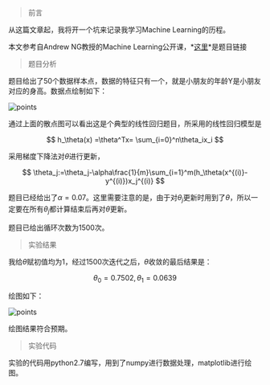 <script type="text/javascript"
 src="http://cdn.mathjax.org/mathjax/latest/MathJax.js?config=TeX-AMS-MML_HTMLorMML">
 </script>
> 前言

从这篇文章起，我将开一个坑来记录我学习Machine Learning的历程。

本文参考自Andrew NG教授的Machine Learning公开课，*[这里](http://openclassroom.stanford.edu/MainFolder/DocumentPage.php?course=MachineLearning&doc=exercises/ex2/ex2.html)*是题目链接

>题目分析

题目给出了50个数据样本点，数据的特征只有一个，就是小朋友的年龄Y是小朋友对应的身高。数据点绘制如下：

![points](http://image-kelegai.qiniudn.com/points.png)

通过上面的散点图可以看出这是个典型的线性回归题目，所采用的线性回归模型是

$$
h_\theta(x) =\theta^Tx= \sum_{i=0}^n\theta_ix_i
$$

采用梯度下降法对$\theta$进行更新，

$$
\theta_j:=\theta_j-\alpha\frac{1}{m}\sum_{i=1}^m(h_\theta(x^{(i)}-y^{(i)})x_j^{(i)}
$$

题目已经给出了$\alpha=0.07$。这里需要注意的是，由于对$\theta_j$更新时用到了$\theta$，所以一定要在所有$\theta_j$都计算结束后再对$\theta$更新。

题目已给出循环次数为1500次。

>实验结果

我给$\theta$赋初值均为1，经过1500次迭代之后，$\theta$收敛的最后结果是：

$$
\theta_0=0.7502, 
\theta_1=0.0639
$$

绘图如下：

![points](http://image-kelegai.qiniudn.com/bestFit.png)

绘图结果符合预期。

>实验代码

实验的代码用python2.7编写，用到了numpy进行数据处理，matplotlib进行绘图。
